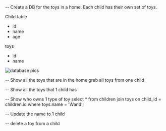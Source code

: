 -- Create a DB for the toys in a home.  Each child has their own set of toys.

Child table
- id
- name
- age

toys
- id
- name

![database pics](../pics/Screenshot_20230127_012507.png)

-- Show all the toys that are in the home
grab all toys from one child

-- Show all the toys that 1 child has


-- Show who owns 1 type of toy
select * from children
join toys on child_id = children.id
where toys.name = 'Wand';


-- Update the name to 1 child



-- delete a toy from a child



